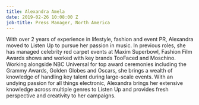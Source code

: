 ```yaml
---
title: Alexandra Amela
date: 2019-02-26 10:08:00 Z
job-title: Press Manager, North America
---
```


With over 2 years of experience in lifestyle, fashion and event PR, Alexandra moved to Listen Up to pursue her passion in music. In previous roles, she has managed celebrity red carpet events at Maxim Superbowl, Fashion Film Awards shows and worked with key brands TooFaced and Moschino. Working alongside NBC Universal for top award ceremonies including the Grammy Awards, Golden Globes and Oscars, she brings a wealth of knowledge of handling key talent during large-scale events. With an undying passion for all things electronic, Alexandra brings her extensive knowledge across multiple genres to Listen Up and provides fresh perspective and creativity to her campaigns. 